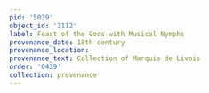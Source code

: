 ```yaml
---
pid: '5039'
object_id: '3112'
label: Feast of the Gods with Musical Nymphs
provenance_date: 18th century
provenance_location:
provenance_text: Collection of Marquis de Livois
order: '0439'
collection: provenance
---
```

